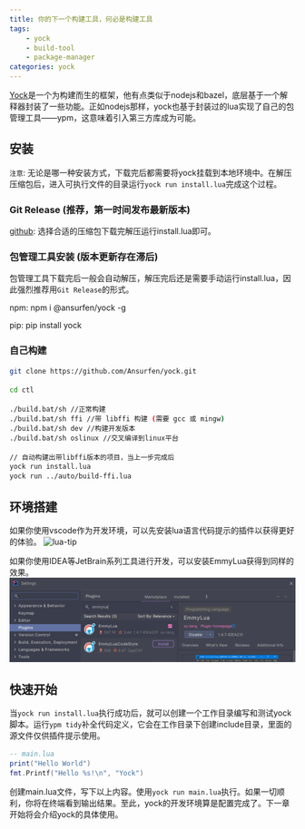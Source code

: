 ```yaml
---
title: 你的下一个构建工具，何必是构建工具
tags:
    - yock
    - build-tool
    - package-manager
categories: yock
---
```


[Yock](https://github.com/Ansurfen/yock)是一个为构建而生的框架，他有点类似于nodejs和bazel，底层基于一个解释器封装了一些功能。正如nodejs那样，yock也基于封装过的lua实现了自己的包管理工具——ypm，这意味着引入第三方库成为可能。

## 安装
`注意`: 无论是哪一种安装方式，下载完后都需要将yock挂载到本地环境中。在解压压缩包后，进入可执行文件的目录运行`yock run install.lua`完成这个过程。

### Git Release (推荐，第一时间发布最新版本)
[github](https://github.com/Ansurfen/yock/releases): 选择合适的压缩包下载完解压运行install.lua即可。

### 包管理工具安装 (版本更新存在滞后)
包管理工具下载完后一般会自动解压，解压完后还是需要手动运行install.lua，因此强烈推荐用`Git Release`的形式。

npm: npm i @ansurfen/yock -g

pip: pip install yock

### 自己构建
```bash
git clone https://github.com/Ansurfen/yock.git

cd ctl

./build.bat/sh //正常构建
./build.bat/sh ffi //带 libffi 构建 (需要 gcc 或 mingw)
./build.bat/sh dev //构建开发版本
./build.bat/sh oslinux //交叉编译到linux平台

// 自动构建出带libffi版本的项目，当上一步完成后
yock run install.lua
yock run ../auto/build-ffi.lua
```

## 环境搭建

如果你使用vscode作为开发环境，可以先安装lua语言代码提示的插件以获得更好的体验。
![lua-tip](https://github.com/Ansurfen/ansurfen.github.io/blob/main/images/yock/lua-tip.png?raw=true)

如果你使用IDEA等JetBrain系列工具进行开发，可以安装EmmyLua获得到同样的效果。
![lua-tip](https://github.com/Ansurfen/YockNav/blob/main/assets/img/lua-tip-idea.png?raw=true)

## 快速开始

当`yock run install.lua`执行成功后，就可以创建一个工作目录编写和测试yock脚本。运行`ypm tidy`补全代码定义，它会在工作目录下创建include目录，里面的源文件仅供插件提示使用。

```lua
-- main.lua
print("Hello World")
fmt.Printf("Hello %s!\n", "Yock")
```
创建main.lua文件，写下以上内容。使用`yock run main.lua`执行。如果一切顺利，你将在终端看到输出结果。至此，yock的开发环境算是配置完成了。下一章开始将会介绍yock的具体使用。
